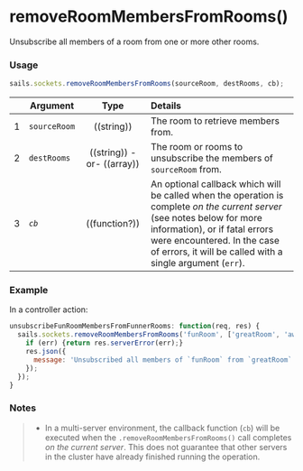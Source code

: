 # removeRoomMembersFromRooms()

Unsubscribe all members of a room from one or more other rooms.

### Usage

```js
sails.sockets.removeRoomMembersFromRooms(sourceRoom, destRooms, cb);
```


|   | Argument       | Type                         | Details |
|---|----------------|:----------------------------:|:--------|
| 1 | `sourceRoom`   | ((string))                   | The room to retrieve members from.
| 2 | `destRooms`    | ((string)) -or- ((array))    | The room or rooms to unsubscribe the members of `sourceRoom` from.
| 3 | _`cb`_         | ((function?))                | An optional callback which will be called when the operation is complete _on the current server_ (see notes below for more information), or if fatal errors were encountered.  In the case of errors, it will be called with a single argument (`err`).


### Example

In a controller action:

```javascript
unsubscribeFunRoomMembersFromFunnerRooms: function(req, res) {
  sails.sockets.removeRoomMembersFromRooms('funRoom', ['greatRoom', 'awesomeRoom'], function(err) {
    if (err) {return res.serverError(err);}
    res.json({
      message: 'Unsubscribed all members of `funRoom` from `greatRoom` and `awesomeRoom`!'
    });
  });
}
```

### Notes
> + In a multi-server environment, the callback function (`cb`) will be executed when the `.removeRoomMembersFromRooms()` call completes _on the current server_.  This does not guarantee that other servers in the cluster have already finished running the operation.

<docmeta name="displayName" value="removeRoomMembersFromRooms()">

